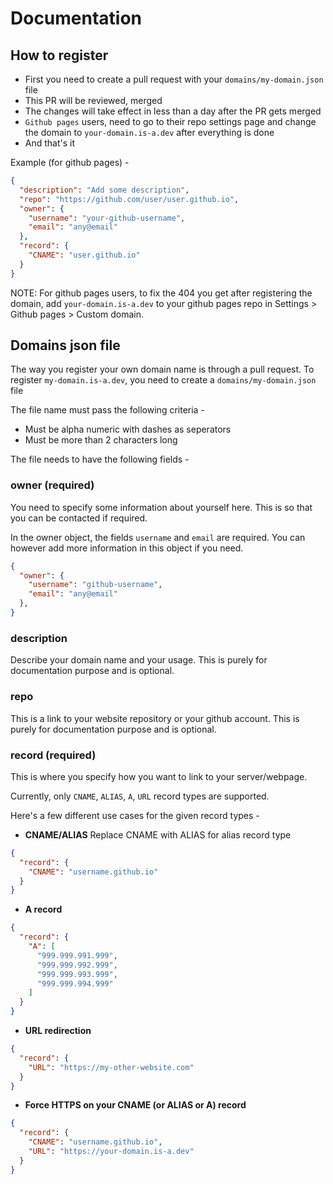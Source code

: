 # Documentation

## How to register
* First you need to create a pull request with your `domains/my-domain.json` file
* This PR will be reviewed, merged
* The changes will take effect in less than a day after the PR gets merged
* `Github pages` users, need to go to their repo settings page and change the domain to `your-domain.is-a.dev` after everything is done
* And that's it

Example (for github pages) -
```json
{
  "description": "Add some description",
  "repo": "https://github.com/user/user.github.io",
  "owner": {
    "username": "your-github-username",
    "email": "any@email"
  },
  "record": {
    "CNAME": "user.github.io"
  }
}
```

NOTE: For github pages users, to fix the 404 you get after registering the domain, add `your-domain.is-a.dev` to your github pages repo in Settings > Github pages > Custom domain.


## Domains json file
The way you register your own domain name is through a pull request.
To register `my-domain.is-a.dev`, you need to create a `domains/my-domain.json` file

The file name must pass the following criteria -
* Must be alpha numeric with dashes as seperators
* Must be more than 2 characters long


The file needs to have the following fields -

### owner (required)
You need to specify some information about yourself here.
This is so that you can be contacted if required.

In the owner object, the fields `username` and `email` are required. You can however add more information in this object if you need.
```json
{
  "owner": {
    "username": "github-username",
    "email": "any@email"
  },
}
```

### description
Describe your domain name and your usage. This is purely for documentation purpose and is optional.


### repo
This is a link to your website repository or your github account. This is purely for documentation purpose and is optional.


### record (required)
This is where you specify how you want to link to your server/webpage.

Currently, only `CNAME`, `ALIAS`, `A`, `URL` record types are supported.

Here's a few different use cases for the given record types -

* **CNAME/ALIAS**
Replace CNAME with ALIAS for alias record type
```json
{
  "record": {
    "CNAME": "username.github.io"
  }
}
```

* **A record**
```json
{
  "record": {
    "A": [
      "999.999.991.999",
      "999.999.992.999",
      "999.999.993.999",
      "999.999.994.999"
    ]
  }
}
```

* **URL redirection**
```json
{
  "record": {
    "URL": "https://my-other-website.com"
  }
}
```

* **Force HTTPS on your CNAME (or ALIAS or A) record**
```json
{
  "record": {
    "CNAME": "username.github.io",
    "URL": "https://your-domain.is-a.dev"
  }
}
```

